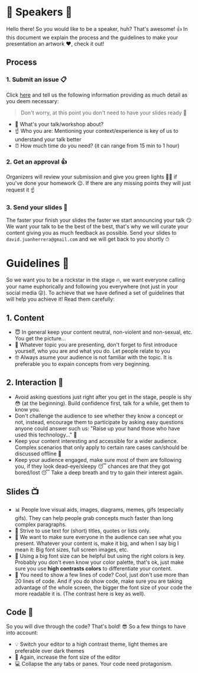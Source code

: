 # 👦 Speakers 👧

Hello there! So you would like to be a speaker, huh? That's awesome! 👍 In this document we explain the process and the guidelines to make your presentation an artwork ❤️️, check it out! 

## Process

### 1. Submit an issue 📋

Click [here](https://github.com/angular-medellin/meetup/issues/new) and tell us the following information providing as much detail as you deem necessary:

> Don't worry, at this point you don't need to have your slides ready 🙂

- 💬 What's your talk/workshop about?
- ☝️ Who you are: Mentioning your context/experience is key of us to understand your talk better
- ⏰ How much time do you need? (it can range from 15 min to 1 hour)

### 2. Get an approval 👍

Organizers will review your submission and give you green lights 🤙🏼 if you've done your homework 😉. If there are any missing points they will just request it ☝️

### 3. Send your slides 📧

The faster your finish your slides the faster we start announcing your talk 😏 We want your talk to be the best of the best, that's why we will curate your content giving you as much feedback as possible. Send your slides to `david.juanherrera@gmail.com` and we will get back to you shortly ⏱

# Guidelines 📏

So we want you to be a rockstar in the stage 🔥, we want everyone calling your name euphorically and following you everywhere (not just in your social media 😜). To achieve that we have defined a set of guidelines that will help you achieve it! Read them carefully:

## 1. Content 

- 😇 In general keep your content neutral, non-violent and non-sexual, etc. You get the picture...
- 🤵 Whatever topic you are presenting, don't forget to first introduce yourself, who you are and what you do. Let people relate to you
- 🤓 Always asume your audience is not familiar with the topic. It is preferable you to expain concepts from very beginning.

## 2. Interaction 🙋

- Avoid asking questions just right after you get in the stage, people is shy 😳 (at the beginning). Build confidence first, talk for a while, get them to know you.
- Don't challenge the audience to see whether they know a concept or not, instead, encourage them to participate by asking easy questions anyone could answer such us: "Raise up your hand those who have used this technology..." 🙋
- Keep your content interesting and accessible for a wider audience. Complex scenarios that only apply to certain rare cases can/should be discussed offline 🤔
- Keep your audience engaged, make sure most of them are following you, if they look dead-eye/sleepy 😴 chances are that they got bored/lost 😴 Take a deep breath and try to gain their interest again.

## Slides 📺

- 📊 People love visual aids, images, diagrams, memes, gifs (especially gifs). They can help people grab concepts much faster than long complex paragraphs.
- 📝 Strive to use text for (short) titles, quotes or lists only.
- 👀 We want to make sure everyone in the audience can see what you present. Whatever your content is, make it big, and when I say big I mean it: Big font sizes, full screen images, etc. 
- 🌈 Using a big font size can be helpful but using the right colors is key. Probably you don't even know your color palette, that's ok, just make sure you use **high contrasts colors** to differentiate your content.
- 💾 You need to show a few lines of code? Cool, just don't use more than 20 lines of code. And if you do show code, make sure you are taking advantage of the whole screen, the bigger the font size of your code the more readable it is. (The contrast here is key as well).

## Code 💾

So you will dive through the code? That's bold! 😎 So a few things to have into account:

- 💡 Switch your editor to a high contrast theme, light themes are preferable over dark themes
- 👀 Again, increase the font size of the editor
- 💻 Collapse the any tabs or panes. Your code need protagonism.

